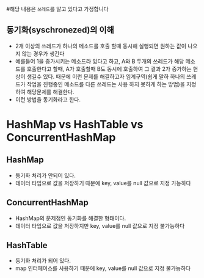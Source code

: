 #해당 내용은 `쓰레드`를 알고 있다고 가정합니다

## 동기화(syschronezed)의 이해
* 2개 이상의 쓰레드가 하나의 메소드를 호출 할때 동시해 실행되면 원하는 값이 나오지 않는 경우가 생긴다
* 예를들어 1을 증가시키는 메소드라 있다고 하고, A와 B 두개의 쓰레드가 해당 메소드를 호출한다고 할때, A가 호출할때 B도 동시에 호출하여 그 결과
2가 증가하는 현상이 생길수 있다. 때문에 이런 문제를 해결하고자 임계구역(쉽게 말하 하나의 쓰레드가 작업을 진행중인 메소드를 다른 쓰레드는 사용 하지 못하게 하는 방법)을 
지정하여 해당문제를 해결한다.
* 이런 방법을 동기화라고 한다.

# HashMap vs HashTable vs ConcurrentHashMap

## HashMap
* 동기화 처리가 안되어 있다.
* 데이터 타입으로 값을 저장하기 때문에 key, value를 null 값으로 지정 가능하다

## ConcurrentHashMap
* HashMap의 문제점인 동기화를 해결한 형태이다.
* 데이터 타입으로 값을 저장하지만 key, value를 null 값으로 지정 불가능하다

## HashTable
* 동기화 처리가 되어 있다.
* map 인터페이스를 사용하기 때문에 key, value를 null 값으로 지정 불가능하다
